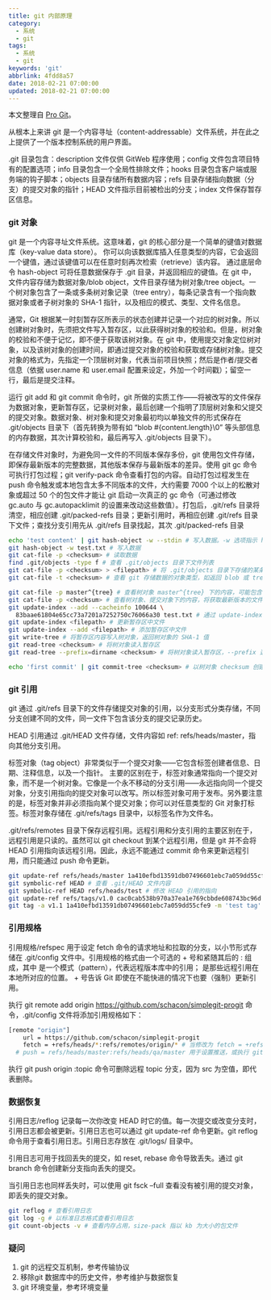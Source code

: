 ```yaml
---
title: git 内部原理
category:
  - 系统
  - git
tags:
  - 系统
  - git
keywords: 'git'
abbrlink: 4fdd8a57
date: 2018-02-21 07:00:00
updated: 2018-02-21 07:00:00
---
```


本文整理自 [Pro Git](https://git-scm.com/book/zh/v2)。

从根本上来讲 git 是一个内容寻址（content-addressable）文件系统，并在此之上提供了一个版本控制系统的用户界面。

.git 目录包含：description 文件仅供 GitWeb 程序使用；config 文件包含项目特有的配置选项；info 目录包含一个全局性排除文件；hooks 目录包含客户端或服务端的钩子脚本；objects 目录存储所有数据内容；refs 目录存储指向数据（分支）的提交对象的指针；HEAD 文件指示目前被检出的分支；index 文件保存暂存区信息。

### git 对象

git 是一个内容寻址文件系统。这意味着，git 的核心部分是一个简单的键值对数据库（key-value data store）。 你可以向该数据库插入任意类型的内容，它会返回一个键值，通过该键值可以在任意时刻再次检索（retrieve）该内容。 通过底层命令 hash-object 可将任意数据保存于 .git 目录，并返回相应的键值。在 git 中，文件内容存储为数据对象/blob object，文件目录存储为树对象/tree object。一个树对象包含了一条或多条树对象记录（tree entry），每条记录含有一个指向数据对象或者子树对象的 SHA-1 指针，以及相应的模式、类型、文件名信息。

通常，Git 根据某一时刻暂存区所表示的状态创建并记录一个对应的树对象。所以创建树对象时，先须把文件写入暂存区，以此获得树对象的校验和。但是，树对象的校验和不便于记忆，即不便于获取该树对象。在 git 中，使用提交对象定位树对象，以及该树对象的创建时间，即通过提交对象的校验和获取或存储树对象。提交对象的格式为，先指定一个顶层树对象，代表当前项目快照；然后是作者/提交者信息（依据 user.name 和 user.email 配置来设定，外加一个时间戳）；留空一行，最后是提交注释。

运行 git add 和 git commit 命令时，git 所做的实质工作——将被改写的文件保存为数据对象，更新暂存区，记录树对象，最后创建一个指明了顶层树对象和父提交的提交对象。数据对象、树对象和提交对象最初均以单独文件的形式保存在 .git/objects 目录下（首先转换为带有如 “blob #{content.length}\0” 等头部信息的内存数据，其次计算校验和，最后再写入 .git/objects 目录下）。

在存储文件对象时，为避免同一文件的不同版本保存多份，git 使用包文件存储，即保存最新版本的完整数据，其他版本保存与最新版本的差异。使用 git gc 命令可执行打包过程；git verify-pack 命令查看打包的内容。自动打包过程发生在 push 命令触发或本地包含太多不同版本的文件，大约需要 7000 个以上的松散对象或超过 50 个的包文件才能让 git 启动一次真正的 gc 命令（可通过修改 gc.auto 与 gc.autopacklimit 的设置来改动这些数值）。打包后，.git/refs 目录将清空，相应创建 .git/packed-refs 目录；更新引用时，再相应创建 .git/refs 目录下文件；查找分支引用先从 .git/refs 目录找起，其次 .git/packed-refs 目录

```bash
echo 'test content' | git hash-object -w --stdin # 写入数据。-w 选项指示 hash-object 命令存储数据对象；若不指定此选项，则该命令仅返回对应的键值； --stdin 选项则指示该命令从标准输入读取内容；若不指定此选项，则须在命令尾部给出待存储文件的路径。返回40位校验和，以前两位作为目录名，后38位作为文件名，存储在 .git/objects 目录中
git hash-object -w test.txt # 写入数据
git cat-file -p <checksum> # 读取数据
find .git/objects -type f # 查看 .git/objects 目录下文件列表
git cat-file -p <checksum> > <filepath> # 将 .git/objects 目录下存储的某条数据导出到 filepath 文件中
git cat-file -t <checksum> # 查看 git 存储数据的对象类型，如返回 blob 或 tree

git cat-file -p master^{tree} # 查看树对象 master^{tree} 下的内容，可能包含 blob 或 tree 对象。master^{tree} 表示 master 分支上最新的提交所指向的树对象
git cat-file -p <checksum> # 查看树对象、提交对象下的内容，将获取最新版本的文件内容
git update-index --add --cacheinfo 100644 \
  83baae61804e65cc73a7201a7252750c76066a30 test.txt # 通过 update-index 命令为 test.txt 文件创建暂存区，选项 --add 将文件存储到暂存区中；选项 --cacheinfo 将文件添加到 git 数据库，而非当前目录中；文件模式 100644 表示为普通文件，100755 为可执行文件，120000 为符号链接
git update-index <filepath> # 更新暂存区中文件
git update-index --add <filepath> # 添加暂存区中文件
git write-tree # 将暂存区内容写入树对象，返回树对象的 SHA-1 值
git read-tree <checksum> # 将树对象读入暂存区
git read-tree --prefix=dirname <checksum> # 将树对象读入暂存区，--prefix 选项将其作为子树存储在 dirname 目录下

echo 'first commit' | git commit-tree <checksum> # 以树对象 checksum 创建提交对象，返回提交对象的校验和。创建的提交对象可通过 git log 查看
```

### git 引用

git 通过 .git/refs 目录下的文件存储提交对象的引用，以分支形式分类存储，不同分支创建不同的文件，同一文件下包含该分支的提交记录历史。

HEAD 引用通过 .git/HEAD 文件存储，文件内容如 ref: refs/heads/master，指向其他分支引用。

标签对象（tag object）非常类似于一个提交对象——它包含标签创建者信息、日期、注释信息，以及一个指针。 主要的区别在于，标签对象通常指向一个提交对象，而不是一个树对象。它像是一个永不移动的分支引用——永远指向同一个提交对象，分支引用指向的提交对象可以改写。所以标签对象可用于发布。另外要注意的是，标签对象并非必须指向某个提交对象；你可以对任意类型的 Git 对象打标签。标签对象存储在 .git/refs/tags 目录中，以标签名作为文件名。

.git/refs/remotes 目录下保存远程引用。远程引用和分支引用的主要区别在于，远程引用是只读的。虽然可以 git checkout 到某个远程引用，但是 git 并不会将 HEAD 引用指向该远程引用。因此，永远不能通过 commit 命令来更新远程引用，而只能通过 push 命令更新。

```bash
git update-ref refs/heads/master 1a410efbd13591db07496601ebc7a059dd55cfe9 # 在 master 分支中添加提交对象的校验和，比直接编辑文件更安全
git symbolic-ref HEAD # 查看 .git/HEAD 文件内容
git symbolic-ref HEAD refs/heads/test # 修改 HEAD 引用的指向
git update-ref refs/tags/v1.0 cac0cab538b970a37ea1e769cbbde608743bc96d # 创建轻量标签
git tag -a v1.1 1a410efbd13591db07496601ebc7a059dd55cfe9 -m 'test tag' # -a 选项用于创建附注标签
```

### 引用规格

引用规格/refspec 用于设定 fetch 命令的请求地址和拉取的分支，以小节形式存储在 .git/config 文件中。引用规格的格式由一个可选的 + 号和紧随其后的 : 组成，其中 是一个模式（pattern），代表远程版本库中的引用； 是那些远程引用在本地所对应的位置。 + 号告诉 Git 即使在不能快进的情况下也要（强制）更新引用。

执行 git remote add origin https://github.com/schacon/simplegit-progit 命令，.git/config 文件将添加引用规格如下：

```bash
[remote "origin"]
	url = https://github.com/schacon/simplegit-progit
	fetch = +refs/heads/*:refs/remotes/origin/* # 当修改为 fetch = +refs/heads/master:refs/remotes/origin/master 时，将只抓取远程 master 分支（fetch 可以设置多个，以拉取不同分支的引用）；或者单次执行 git fetch origin master:refs/remotes/origin/mymaster 命令，将远程 master 分支拉到本地的 origin/mymaster 分支
  # push = refs/heads/master:refs/heads/qa/master 用于设置推送，或执行 git push origin master:refs/heads/qa/master 命令
```

执行 git push origin :topic 命令可删除远程 topic 分支，因为 src 为空值，即代表删除。

### 数据恢复

引用日志/reflog 记录每一次你改变 HEAD 时它的值。每一次提交或改变分支时，引用日志都会被更新。引用日志也可以通过 git update-ref 命令更新。git reflog 命令用于查看引用日志。引用日志存放在 .git/logs/ 目录中。

引用日志可用于找回丢失的提交，如 reset, rebase 命令导致丢失。通过 git branch 命令创建新分支指向丢失的提交。

当引用日志也同样丢失时，可以使用 git fsck –full 查看没有被引用的提交对象，即丢失的提交对象。

```bash
git reflog # 查看引用日志
git log -g # 以标准日志格式查看引用日志
git count-objects -v # 查看内存占用，size-pack 指以 kb 为大小的包文件
```

### 疑问

1. git 的远程交互机制，参考传输协议
2. 移除git 数据库中的历史文件，参考维护与数据恢复
3. git 环境变量，参考环境变量